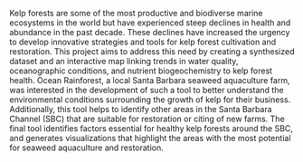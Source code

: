 Kelp forests are some of the most productive and biodiverse marine ecosystems in the world but have experienced steep declines in health and abundance in the past decade. These declines have increased the urgency to develop innovative strategies and tools for kelp forest cultivation and restoration. This project aims to address this need by creating a synthesized dataset and an interactive map linking trends in water quality, oceanographic conditions, and nutrient biogeochemistry to kelp forest health. Ocean Rainforest, a local Santa Barbara seaweed aquaculture farm, was interested in the development of such a tool to better understand the environmental conditions surrounding the growth of kelp for their business. Additionally, this tool helps to identify other areas in the Santa Barbara Channel (SBC) that are suitable for restoration or citing of new farms. The final tool identifies factors essential for healthy kelp forests around the SBC, and generates visualizations that highlight the areas with the most potential for seaweed aquaculture and restoration. 